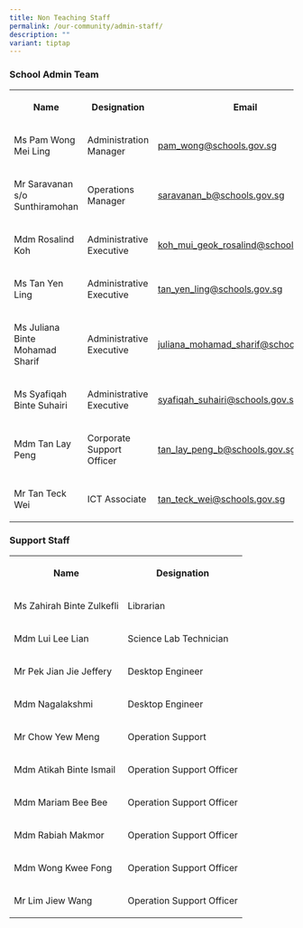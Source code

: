 ```yaml
---
title: Non Teaching Staff
permalink: /our-community/admin-staff/
description: ""
variant: tiptap
---
```

<h3><strong>School Admin Team</strong></h3>
<table style="minWidth: 75px">
<colgroup>
<col>
<col>
<col>
</colgroup>
<tbody>
<tr>
<th rowspan="1" colspan="1">
<p>Name</p>
</th>
<th rowspan="1" colspan="1">
<p>Designation</p>
</th>
<th rowspan="1" colspan="1">
<p>Email</p>
</th>
</tr>
<tr>
<td rowspan="1" colspan="1">
<p>Ms Pam Wong Mei Ling</p>
</td>
<td rowspan="1" colspan="1">
<p>Administration Manager</p>
</td>
<td rowspan="1" colspan="1">
<p><a href="mailto:pam_wong@schools.gov.sg" rel="noopener noreferrer nofollow" target="_blank">pam_wong@schools.gov.sg</a>
</p>
</td>
</tr>
<tr>
<td rowspan="1" colspan="1">
<p>Mr Saravanan s/o Sunthiramohan</p>
</td>
<td rowspan="1" colspan="1">
<p>Operations Manager</p>
</td>
<td rowspan="1" colspan="1">
<p><a href="mailto:saravanan_b@schools.gov.sg" rel="noopener noreferrer nofollow" target="_blank">saravanan_b@schools.gov.sg</a>
</p>
</td>
</tr>
<tr>
<td rowspan="1" colspan="1">
<p>Mdm Rosalind Koh</p>
</td>
<td rowspan="1" colspan="1">
<p>Administrative Executive</p>
</td>
<td rowspan="1" colspan="1">
<p><a href="mailto:koh_mui_geok_rosalind@schools.gov.sg" rel="noopener noreferrer nofollow" target="_blank">koh_mui_geok_rosalind@schools.gov.sg</a>
</p>
</td>
</tr>
<tr>
<td rowspan="1" colspan="1">
<p>Ms Tan Yen Ling</p>
</td>
<td rowspan="1" colspan="1">
<p>Administrative Executive</p>
</td>
<td rowspan="1" colspan="1">
<p><a href="mailto:tan_yen_ling@schools.gov.sg" rel="noopener noreferrer nofollow" target="_blank">tan_yen_ling@schools.gov.sg</a>
</p>
</td>
</tr>
<tr>
<td rowspan="1" colspan="1">
<p>Ms Juliana Binte Mohamad Sharif</p>
</td>
<td rowspan="1" colspan="1">
<p>Administrative Executive</p>
</td>
<td rowspan="1" colspan="1">
<p><a href="mailto:juliana_mohamad_sharif@schools.gov.sg" rel="noopener noreferrer nofollow" target="_blank">juliana_mohamad_sharif@schools.gov.sg</a>
</p>
</td>
</tr>
<tr>
<td rowspan="1" colspan="1">
<p>Ms Syafiqah Binte Suhairi</p>
</td>
<td rowspan="1" colspan="1">
<p>Administrative Executive</p>
</td>
<td rowspan="1" colspan="1">
<p><a href="mailto:syafiqah_suhairi@schools.gov.sg" rel="noopener noreferrer nofollow" target="_blank">syafiqah_suhairi@schools.gov.sg</a>
</p>
</td>
</tr>
<tr>
<td rowspan="1" colspan="1">
<p>Mdm Tan Lay Peng</p>
</td>
<td rowspan="1" colspan="1">
<p>Corporate Support Officer</p>
</td>
<td rowspan="1" colspan="1">
<p><a href="mailto:tan_lay_peng_b@schools.gov.sg" rel="noopener noreferrer nofollow" target="_blank">tan_lay_peng_b@schools.gov.sg</a>
</p>
</td>
</tr>
<tr>
<td rowspan="1" colspan="1">
<p>Mr Tan Teck Wei</p>
</td>
<td rowspan="1" colspan="1">
<p>ICT Associate</p>
</td>
<td rowspan="1" colspan="1">
<p><a href="mailto:tan_teck_wei@schools.gov.sg" rel="noopener noreferrer nofollow" target="_blank">tan_teck_wei@schools.gov.sg</a>
</p>
</td>
</tr>
</tbody>
</table>
<h3><strong>Support Staff</strong></h3>
<table style="minWidth: 50px">
<colgroup>
<col>
<col>
</colgroup>
<tbody>
<tr>
<th rowspan="1" colspan="1">
<p>Name</p>
</th>
<th rowspan="1" colspan="1">
<p>Designation</p>
</th>
</tr>
<tr>
<td rowspan="1" colspan="1">
<p>Ms Zahirah Binte Zulkefli</p>
</td>
<td rowspan="1" colspan="1">
<p>Librarian</p>
</td>
</tr>
<tr>
<td rowspan="1" colspan="1">
<p>Mdm Lui Lee Lian</p>
</td>
<td rowspan="1" colspan="1">
<p>Science Lab Technician</p>
</td>
</tr>
<tr>
<td rowspan="1" colspan="1">
<p>Mr Pek Jian Jie Jeffery</p>
</td>
<td rowspan="1" colspan="1">
<p>Desktop Engineer</p>
</td>
</tr>
<tr>
<td rowspan="1" colspan="1">
<p>Mdm Nagalakshmi</p>
</td>
<td rowspan="1" colspan="1">
<p>Desktop Engineer</p>
</td>
</tr>
<tr>
<td rowspan="1" colspan="1">
<p>Mr Chow Yew Meng</p>
</td>
<td rowspan="1" colspan="1">
<p>Operation Support</p>
</td>
</tr>
<tr>
<td rowspan="1" colspan="1">
<p>Mdm Atikah Binte Ismail</p>
</td>
<td rowspan="1" colspan="1">
<p>Operation Support Officer</p>
</td>
</tr>
<tr>
<td rowspan="1" colspan="1">
<p>Mdm Mariam Bee Bee</p>
</td>
<td rowspan="1" colspan="1">
<p>Operation Support Officer</p>
</td>
</tr>
<tr>
<td rowspan="1" colspan="1">
<p>Mdm Rabiah Makmor</p>
</td>
<td rowspan="1" colspan="1">
<p>Operation Support Officer</p>
</td>
</tr>
<tr>
<td rowspan="1" colspan="1">
<p>Mdm Wong Kwee Fong</p>
</td>
<td rowspan="1" colspan="1">
<p>Operation Support Officer</p>
</td>
</tr>
<tr>
<td rowspan="1" colspan="1">
<p>Mr Lim Jiew Wang</p>
</td>
<td rowspan="1" colspan="1">
<p>Operation Support Officer</p>
</td>
</tr>
</tbody>
</table>
<p></p>